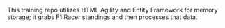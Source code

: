 This training repo utilizes HTML Agility and Entity Framework for memory storage; it grabs F1 Racer standings and then processes that data.
